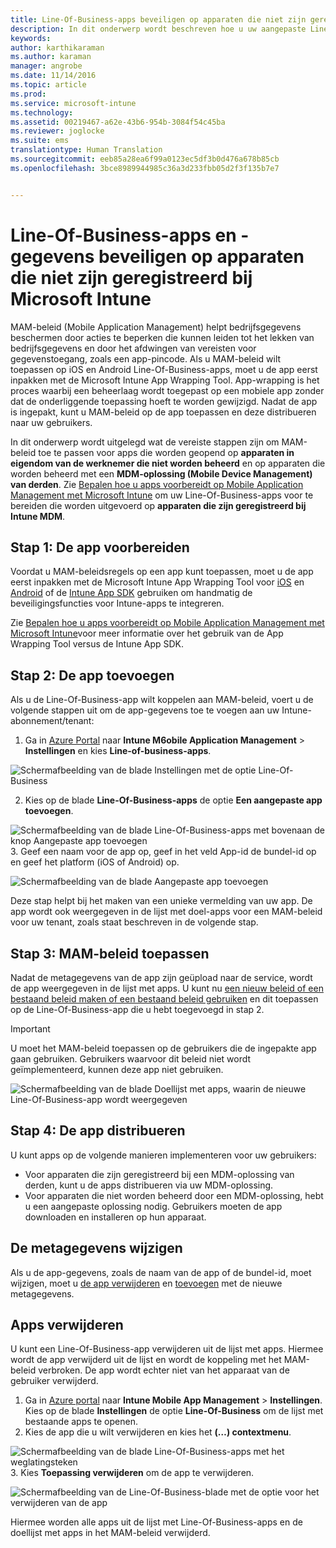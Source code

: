 ```yaml
---
title: Line-Of-Business-apps beveiligen op apparaten die niet zijn geregistreerd | Microsoft Intune
description: In dit onderwerp wordt beschreven hoe u uw aangepaste Line-Of-Business-apps kunt voorbereiden, zodat u Mobile Device Management-beleidsregels kunt toepassen om gegevensverlies te voorkomen.
keywords: 
author: karthikaraman
ms.author: karaman
manager: angrobe
ms.date: 11/14/2016
ms.topic: article
ms.prod: 
ms.service: microsoft-intune
ms.technology: 
ms.assetid: 00219467-a62e-43b6-954b-3084f54c45ba
ms.reviewer: joglocke
ms.suite: ems
translationtype: Human Translation
ms.sourcegitcommit: eeb85a28ea6f99a0123ec5df3b0d476a678b85cb
ms.openlocfilehash: 3bce8989944985c36a3d233fbb05d2f3f135b7e7


---
```


# <a name="protect-line-of-business-apps-and-data-on-devices-that-are-not-enrolled-in-microsoft-intune"></a>Line-Of-Business-apps en -gegevens beveiligen op apparaten die niet zijn geregistreerd bij Microsoft Intune

MAM-beleid (Mobile Application Management) helpt bedrijfsgegevens beschermen door acties te beperken die kunnen leiden tot het lekken van bedrijfsgegevens en door het afdwingen van vereisten voor gegevenstoegang, zoals een app-pincode. Als u MAM-beleid wilt toepassen op iOS en Android Line-Of-Business-apps, moet u de app eerst inpakken met de Microsoft Intune App Wrapping Tool. App-wrapping is het proces waarbij een beheerlaag wordt toegepast op een mobiele app zonder dat de onderliggende toepassing hoeft te worden gewijzigd. Nadat de app is ingepakt, kunt u MAM-beleid op de app toepassen en deze distribueren naar uw gebruikers.  

In dit onderwerp wordt uitgelegd wat de vereiste stappen zijn om MAM-beleid toe te passen voor apps die worden geopend op **apparaten in eigendom van de werknemer die niet worden beheerd** en op apparaten die worden beheerd met een **MDM-oplossing (Mobile Device Management) van derden**.  Zie [Bepalen hoe u apps voorbereidt op Mobile Application Management met Microsoft Intune](decide-how-to-prepare-apps-for-mobile-application-management-with-microsoft-intune.md) om uw Line-Of-Business-apps voor te bereiden die worden uitgevoerd op **apparaten die zijn geregistreerd bij Intune MDM**.


##  <a name="step-1-prepare-the-app"></a>Stap 1: De app voorbereiden

Voordat u MAM-beleidsregels op een app kunt toepassen, moet u de app eerst inpakken met de Microsoft Intune App Wrapping Tool voor [iOS](prepare-ios-apps-for-mobile-application-management-with-the-microsoft-intune-app-wrapping-tool) en [Android](prepare-android-apps-for-mobile-application-management-with-the-microsoft-intune-app-wrapping-tool) of de [Intune App SDK](/../develop/intune-app-sdk) gebruiken om handmatig de beveiligingsfuncties voor Intune-apps te integreren.

Zie [Bepalen hoe u apps voorbereidt op Mobile Application Management met Microsoft Intune](decide-how-to-prepare-apps-for-mobile-application-management-with-microsoft-intune)voor meer informatie over het gebruik van de App Wrapping Tool versus de Intune App SDK.

## <a name="step-2-add-the-app"></a>Stap 2: De app toevoegen

Als u de Line-Of-Business-app wilt koppelen aan MAM-beleid, voert u de volgende stappen uit om de app-gegevens toe te voegen aan uw Intune-abonnement/tenant:

1. Ga in [Azure Portal](https://portal.azure.com/) naar **Intune M6obile Application Management** > **Instellingen** en kies **Line-of-business-apps**.

  ![Schermafbeelding van de blade Instellingen met de optie Line-Of-Business](../media/mam-azure-portal-lob-on-settings.png)

2. Kies op de blade **Line-Of-Business-apps** de optie **Een aangepaste app toevoegen**.

  ![Schermafbeelding van de blade Line-Of-Business-apps met bovenaan de knop Aangepaste app toevoegen](../media/mam-azure-portal-add-lob-app-action.png)
3.  Geef een naam voor de app op, geef in het veld App-id de bundel-id op en geef het platform (iOS of Android) op.

  ![Schermafbeelding van de blade Aangepaste app toevoegen](../media/mam-azure-portal-add-app-details.png)

  Deze stap helpt bij het maken van een unieke vermelding van uw app. De app wordt ook weergegeven in de lijst met doel-apps voor een MAM-beleid voor uw tenant, zoals staat beschreven in de volgende stap.

## <a name="step-3-apply-mam-policies"></a>Stap 3: MAM-beleid toepassen
Nadat de metagegevens van de app zijn geüpload naar de service, wordt de app weergegeven in de lijst met apps. U kunt nu [een nieuw beleid of een bestaand beleid maken of een bestaand beleid gebruiken](create-and-deploy-mobile-app-management-policies-with-microsoft-intune.md) en dit toepassen op de Line-Of-Business-app die u hebt toegevoegd in stap 2.

>[!IMPORTANT]
>U moet het MAM-beleid toepassen op de gebruikers die de ingepakte app gaan gebruiken.  Gebruikers waarvoor dit beleid niet wordt geïmplementeerd, kunnen deze app niet gebruiken.


  ![Schermafbeelding van de blade Doellijst met apps, waarin de nieuwe Line-Of-Business-app wordt weergegeven](../media/mam-azure-portal-lob-on-targeted-app-list.png)
## <a name="step-4-distribute-the-app"></a>Stap 4: De app distribueren
U kunt apps op de volgende manieren implementeren voor uw gebruikers:
* Voor apparaten die zijn geregistreerd bij een MDM-oplossing van derden, kunt u de apps distribueren via uw MDM-oplossing.
* Voor apparaten die niet worden beheerd door een MDM-oplossing, hebt u een aangepaste oplossing nodig. Gebruikers moeten de app downloaden en installeren op hun apparaat.

## <a name="change-the-metadata"></a>De metagegevens wijzigen
Als u de app-gegevens, zoals de naam van de app of de bundel-id, moet wijzigen, moet u [de app verwijderen](#remove-apps) en [toevoegen](#step-2-add-the-app) met de nieuwe metagegevens.

##  <a name="remove-apps"></a>Apps verwijderen
U kunt een Line-Of-Business-app verwijderen uit de lijst met apps. Hiermee wordt de app verwijderd uit de lijst en wordt de koppeling met het MAM-beleid verbroken. De app wordt echter niet van het apparaat van de gebruiker verwijderd.  

1.  Ga in [Azure portal](https://portal.azure.com/) naar **Intune Mobile App Management** > **Instellingen**. Kies op de blade **Instellingen** de optie **Line-Of-Business** om de lijst met bestaande apps te openen.  
2.  Kies de app die u wilt verwijderen en kies het **(…) contextmenu**.

  ![Schermafbeelding van de blade Line-Of-Business-apps met het weglatingsteken](../media/mam-azure-portal-lob-context-menu.png)
3.  Kies **Toepassing verwijderen** om de app te verwijderen.

  ![Schermafbeelding van de Line-Of-Business-blade met de optie voor het verwijderen van de app](../media/mam-azure-portal-delete-app.png)

  Hiermee worden alle apps uit de lijst met Line-Of-Business-apps en de doellijst met apps in het MAM-beleid verwijderd.



<!--HONumber=Nov16_HO5-->


